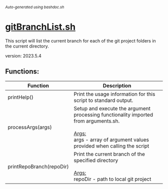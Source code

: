 <small><i>Auto-generated using bashdoc.sh</i></small>
# [gitBranchList.sh](../gitBranchList.sh)

 This script will list the current branch for each of the git project folders
 in the current directory.

 version: 2023.5.4


## Functions:
| Function | Description |
|----------|-------------|
| printHelp() | Print the usage information for this script to standard output.   |
| processArgs(args) | Setup and execute the argument processing functionality imported from arguments.sh.    <br><br><u>Args:</u><br>args - array of argument values provided when calling the script  <br> |
| printRepoBranch(repoDir) | Print the current branch of the specified directory  <br><br><u>Args:</u><br>repoDir - path to local git project  <br> |
